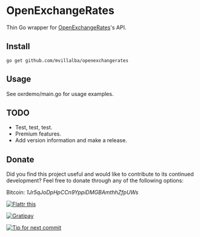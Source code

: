 OpenExchangeRates
=================

Thin Go wrapper for [OpenExchangeRates](https://openexchangerates.org/)'s API.


## Install

    go get github.com/mvillalba/openexchangerates


## Usage

See oxrdemo/main.go for usage examples.


## TODO

 * Test, test, test.
 * Premium features.
 * Add version information and make a release.

## Donate

Did you find this project useful and would like to contribute to its continued
development? Feel free to donate through any of the following options:

Bitcoin: *1Jr5qJoDpHpCCn9YppiDMGBAmthhZfpUWs*

[![Flattr this](https://api.flattr.com/button/flattr-badge-large.png)](https://flattr.com/submit/auto?user_id=mvillalba&url=https%3A%2F%2Fgithub.com%2Fmvillalba%2Fopenexchangerates%2F)

[![Gratipay](https://img.shields.io/gratipay/mvillalba.svg)](https://gratipay.com/mvillalba/)

[![Tip for next commit](https://tip4commit.com/projects/1109.svg)](https://tip4commit.com/github/mvillalba/openexchangerates)
